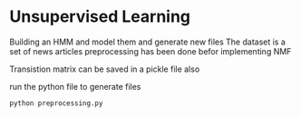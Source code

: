 # Unsupervised Learning

Building an HMM and model them and generate new files
The dataset is a set of news articles
preprocessing has been done befor implementing NMF

Transistion matrix can be saved in a pickle file also 

run the python file to generate files

```
python preprocessing.py
```
